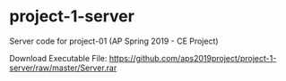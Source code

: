 # project-1-server
Server code for project-01 (AP Spring 2019 - CE Project)

Download Executable File:
https://github.com/aps2019project/project-1-server/raw/master/Server.rar
